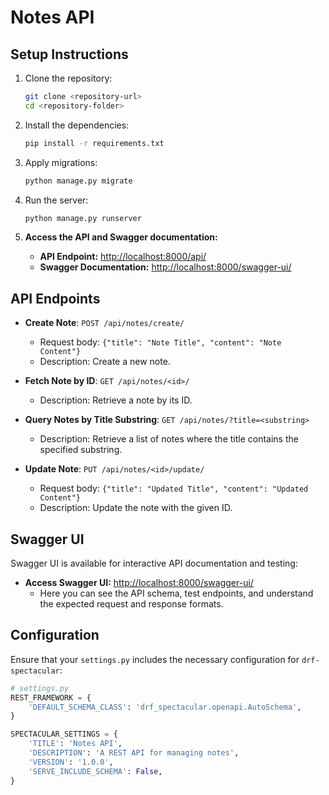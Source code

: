 # Notes API

## Setup Instructions

1. Clone the repository:
    ```bash
    git clone <repository-url>
    cd <repository-folder>
    ```

2. Install the dependencies:
    ```bash
    pip install -r requirements.txt
    ```

3. Apply migrations:
    ```bash
    python manage.py migrate
    ```

4. Run the server:
    ```bash
    python manage.py runserver
    ```

5. **Access the API and Swagger documentation:**

    - **API Endpoint:** [http://localhost:8000/api/](http://localhost:8000/api/)
    - **Swagger Documentation:** [http://localhost:8000/swagger-ui/](http://localhost:8000/swagger-ui/)


## API Endpoints

- **Create Note**: `POST /api/notes/create/`
  - Request body: `{"title": "Note Title", "content": "Note Content"}`
  - Description: Create a new note.

- **Fetch Note by ID**: `GET /api/notes/<id>/`
  - Description: Retrieve a note by its ID.

- **Query Notes by Title Substring**: `GET /api/notes/?title=<substring>`
  - Description: Retrieve a list of notes where the title contains the specified substring.

- **Update Note**: `PUT /api/notes/<id>/update/`
  - Request body: `{"title": "Updated Title", "content": "Updated Content"}`
  - Description: Update the note with the given ID.


## Swagger UI

Swagger UI is available for interactive API documentation and testing:

- **Access Swagger UI:** [http://localhost:8000/swagger-ui/](http://localhost:8000/swagger-ui/)
  - Here you can see the API schema, test endpoints, and understand the expected request and response formats.

## Configuration

Ensure that your `settings.py` includes the necessary configuration for `drf-spectacular`:

```python
# settings.py
REST_FRAMEWORK = {
    'DEFAULT_SCHEMA_CLASS': 'drf_spectacular.openapi.AutoSchema',
}

SPECTACULAR_SETTINGS = {
    'TITLE': 'Notes API',
    'DESCRIPTION': 'A REST API for managing notes',
    'VERSION': '1.0.0',
    'SERVE_INCLUDE_SCHEMA': False,
}
